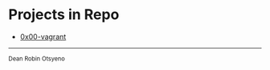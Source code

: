 # Projects in Repo
- [0x00-vagrant](./0x00-vagrant)
---
<div alight="right">
	<sub> Dean Robin Otsyeno </sub>
</div>
